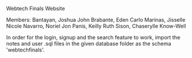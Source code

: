  Webtech Finals Website
 
 Members:
 Bantayan, Joshua John 
 Brabante, Eden Carlo
 Marinas, Jisselle Nicole
 Navarro, Noriel Jon
 Panis, Keilly Ruth
 Sison, Chaserylle Know-Well
 
 
In order for the login, signup and the search feature to work, import the notes and user .sql files in the given database folder as the schema 'webtechfinals'.
